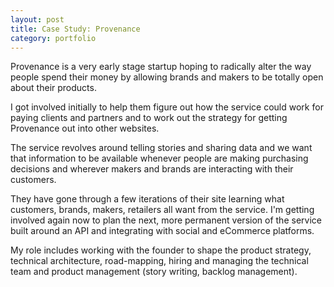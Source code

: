 ```yaml
---
layout: post
title: Case Study: Provenance
category: portfolio
---
```


Provenance is a very early stage startup hoping to radically alter the way people spend their money by allowing brands and makers to be totally open about their products. 

I got involved initially to help them figure out how the service could work for paying clients and partners and to work out the strategy for getting Provenance out into other websites. 

The service revolves around telling stories and sharing data and we want that information to be available whenever people are making purchasing decisions and wherever makers and brands are interacting with their customers. 

They have gone through a few iterations of their site learning what customers, brands, makers, retailers all want from the service. I'm getting involved again now to plan the next, more permanent version of the service built around an API and integrating with social and eCommerce platforms. 

My role includes working with the founder to shape the product strategy, technical architecture, road-mapping, hiring and managing the technical team and product management (story writing, backlog management).
